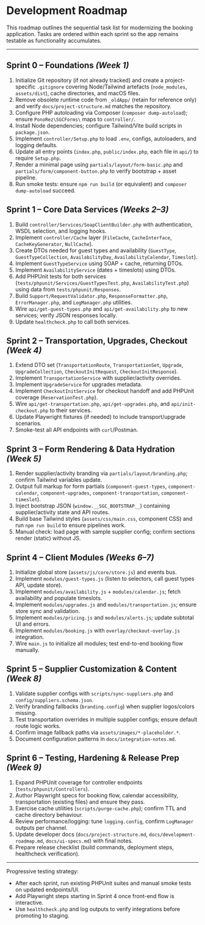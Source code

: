# Development Roadmap

This roadmap outlines the sequential task list for modernizing the booking application. Tasks are ordered within each sprint so the app remains testable as functionality accumulates.

---

## Sprint 0 – Foundations _(Week 1)_
1. Initialize Git repository (if not already tracked) and create a project-specific `.gitignore` covering Node/Tailwind artefacts (`node_modules`, `assets/dist`), cache directories, and macOS files.
2. Remove obsolete runtime code from `_oldApp/` (retain for reference only) and verify `docs/project-structure.md` matches the repository.
3. Configure PHP autoloading via Composer (`composer dump-autoload`); ensure `PonoRez\SGCForms\` maps to `controller/`.
4. Install Node dependencies; configure Tailwind/Vite build scripts in `package.json`.
5. Implement `controller/Setup.php` to load `.env`, configs, autoloaders, and logging defaults.
6. Update all entry points (`index.php`, `public/index.php`, each file in `api/`) to require `Setup.php`.
7. Render a minimal page using `partials/layout/form-basic.php` and `partials/form/component-button.php` to verify bootstrap + asset pipeline.
8. Run smoke tests: ensure `npm run build` (or equivalent) and `composer dump-autoload` succeed.

## Sprint 1 – Core Data Services _(Weeks 2–3)_
1. Build `controller/Services/SoapClientBuilder.php` with authentication, WSDL selection, and logging hooks.
2. Implement `controller/Cache` layer (`FileCache`, `CacheInterface`, `CacheKeyGenerator`, `NullCache`).
3. Create DTOs needed for guest types and availability (`GuestType`, `GuestTypeCollection`, `AvailabilityDay`, `AvailabilityCalendar`, `Timeslot`).
4. Implement `GuestTypeService` using SOAP + cache, returning DTOs.
5. Implement `AvailabilityService` (dates + timeslots) using DTOs.
6. Add PHPUnit tests for both services (`tests/phpunit/Services/GuestTypesTest.php`, `AvailabilityTest.php`) using data from `tests/phpunit/Responses`.
7. Build `Support/RequestValidator.php`, `ResponseFormatter.php`, `ErrorManager.php`, and `LogManager.php` utilities.
8. Wire `api/get-guest-types.php` and `api/get-availability.php` to new services; verify JSON responses locally.
9. Update `healthcheck.php` to call both services.

## Sprint 2 – Transportation, Upgrades, Checkout _(Week 4)_
1. Extend DTO set (`TransportationRoute`, `TransportationSet`, `Upgrade`, `UpgradeCollection`, `CheckoutInitRequest`, `CheckoutInitResponse`).
2. Implement `TransportationService` with supplier/activity overrides.
3. Implement `UpgradeService` for upgrades metadata.
4. Implement `CheckoutInitService` for checkout handoff and add PHPUnit coverage (`ReservationTest.php`).
5. Wire `api/get-transportation.php`, `api/get-upgrades.php`, and `api/init-checkout.php` to their services.
6. Update Playwright fixtures (if needed) to include transport/upgrade scenarios.
7. Smoke-test all API endpoints with `curl`/Postman.

## Sprint 3 – Form Rendering & Data Hydration _(Week 5)_
1. Render supplier/activity branding via `partials/layout/branding.php`; confirm Tailwind variables update.
2. Output full markup for form partials (`component-guest-types`, `component-calendar`, `component-upgrades`, `component-transportation`, `component-timeslot`).
3. Inject bootstrap JSON (`window.__SGC_BOOTSTRAP__`) containing supplier/activity state and API routes.
4. Build base Tailwind styles (`assets/css/main.css`, component CSS) and run `npm run build` to ensure pipelines work.
5. Manual check: load page with sample supplier config; confirm sections render (static) without JS.

## Sprint 4 – Client Modules _(Weeks 6–7)_
1. Initialize global store (`assets/js/core/store.js`) and events bus.
2. Implement `modules/guest-types.js` (listen to selectors, call guest types API, update store).
3. Implement `modules/availability.js` + `modules/calendar.js`; fetch availability and populate timeslots.
4. Implement `modules/upgrades.js` and `modules/transportation.js`; ensure store sync and validation.
5. Implement `modules/pricing.js` and `modules/alerts.js`; update subtotal UI and errors.
6. Implement `modules/booking.js` with `overlay/checkout-overlay.js` integration.
7. Wire `main.js` to initialize all modules; test end-to-end booking flow manually.

## Sprint 5 – Supplier Customization & Content _(Week 8)_
1. Validate supplier configs with `scripts/sync-suppliers.php` and `config/suppliers.schema.json`.
2. Verify branding fallbacks (`branding.config`) when supplier logos/colors missing.
3. Test transportation overrides in multiple supplier configs; ensure default route logic works.
4. Confirm image fallback paths via `assets/images/*-placeholder.*`.
5. Document configuration patterns in `docs/integration-notes.md`.

## Sprint 6 – Testing, Hardening & Release Prep _(Week 9)_
1. Expand PHPUnit coverage for controller endpoints (`tests/phpunit/Controllers`).
2. Author Playwright specs for booking flow, calendar accessibility, transportation (existing files) and ensure they pass.
3. Exercise cache utilities (`scripts/purge-cache.php`); confirm TTL and cache directory behaviour.
4. Review performance/logging: tune `logging.config`, confirm `LogManager` outputs per channel.
5. Update developer docs (`docs/project-structure.md`, `docs/development-roadmap.md`, `docs/ui-specs.md`) with final notes.
6. Prepare release checklist (build commands, deployment steps, healthcheck verification).

---

Progressive testing strategy:
- After each sprint, run existing PHPUnit suites and manual smoke tests on updated endpoints/UI.
- Add Playwright steps starting in Sprint 4 once front-end flow is interactive.
- Use `healthcheck.php` and log outputs to verify integrations before promoting to staging.
